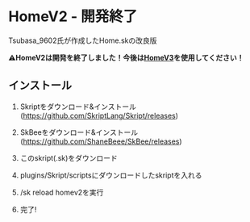 # HomeV2 - 開発終了
Tsubasa_9602氏が作成したHome.skの改良版

⚠️**HomeV2は開発を終了しました！今後は[HomeV3](https://github.com/MCSV-Network/HomeV3/)を使用してください！**

## インストール

1. Skriptをダウンロード&インストール (https://github.com/SkriptLang/Skript/releases)

2. SkBeeをダウンロード&インストール (https://github.com/ShaneBeee/SkBee/releases)

3. このskript(.sk)をダウンロード

4. plugins/Skript/scriptsにダウンロードしたskriptを入れる

5. /sk reload homev2を実行

6. 完了!

